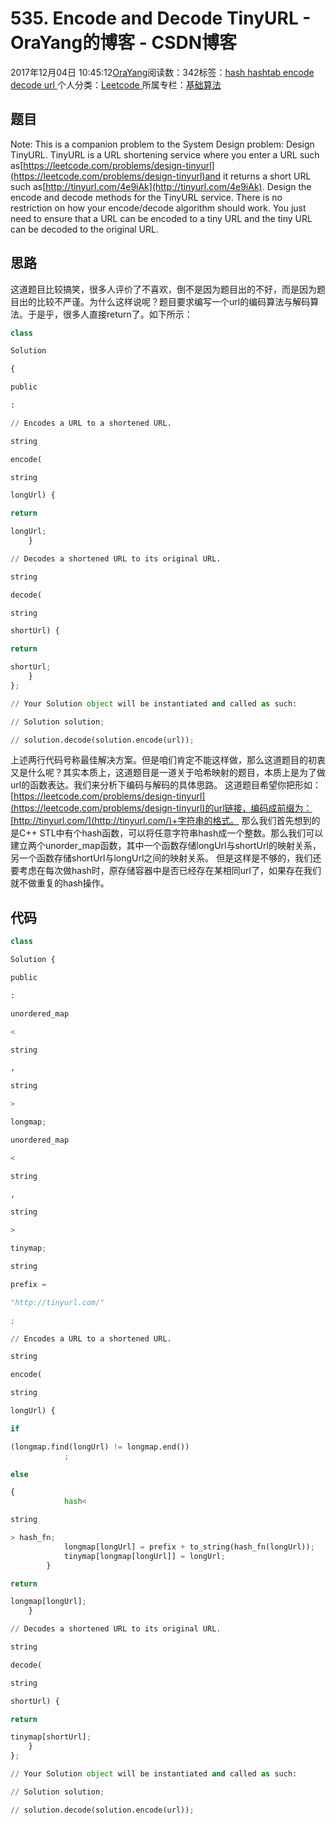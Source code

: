 
# 535. Encode and Decode TinyURL - OraYang的博客 - CSDN博客

2017年12月04日 10:45:12[OraYang](https://me.csdn.net/u010665216)阅读数：342标签：[hash																](https://so.csdn.net/so/search/s.do?q=hash&t=blog)[hashtab																](https://so.csdn.net/so/search/s.do?q=hashtab&t=blog)[encode																](https://so.csdn.net/so/search/s.do?q=encode&t=blog)[decode																](https://so.csdn.net/so/search/s.do?q=decode&t=blog)[url																](https://so.csdn.net/so/search/s.do?q=url&t=blog)[
							](https://so.csdn.net/so/search/s.do?q=decode&t=blog)[
																					](https://so.csdn.net/so/search/s.do?q=encode&t=blog)个人分类：[Leetcode																](https://blog.csdn.net/u010665216/article/category/7026962)
[
																					](https://so.csdn.net/so/search/s.do?q=encode&t=blog)所属专栏：[基础算法](https://blog.csdn.net/column/details/16604.html)[
							](https://so.csdn.net/so/search/s.do?q=encode&t=blog)
[
																	](https://so.csdn.net/so/search/s.do?q=hashtab&t=blog)
[
				](https://so.csdn.net/so/search/s.do?q=hash&t=blog)
[
			](https://so.csdn.net/so/search/s.do?q=hash&t=blog)


## 题目
Note: This is a companion problem to the System Design problem: Design TinyURL.
TinyURL is a URL shortening service where you enter a URL such as[https://leetcode.com/problems/design-tinyurl](https://leetcode.com/problems/design-tinyurl)and it returns a short URL such as[http://tinyurl.com/4e9iAk](http://tinyurl.com/4e9iAk).
Design the encode and decode methods for the TinyURL service. There is no restriction on how your encode/decode algorithm should work. You just need to ensure that a URL can be encoded to a tiny URL and the tiny URL can be decoded to the original URL.
## 思路
这道题目比较搞笑，很多人评价了不喜欢，倒不是因为题目出的不好，而是因为题目出的比较不严谨。为什么这样说呢？题目要求编写一个url的编码算法与解码算法。于是乎，很多人直接return了。如下所示：
```python
class
```
```python
Solution
```
```python
{
```
```python
public
```
```python
:
```
```python
// Encodes a URL to a shortened URL.
```
```python
string
```
```python
encode(
```
```python
string
```
```python
longUrl) {
```
```python
return
```
```python
longUrl;
    }
```
```python
// Decodes a shortened URL to its original URL.
```
```python
string
```
```python
decode(
```
```python
string
```
```python
shortUrl) {
```
```python
return
```
```python
shortUrl;
    }
};
```
```python
// Your Solution object will be instantiated and called as such:
```
```python
// Solution solution;
```
```python
// solution.decode(solution.encode(url));
```
上述两行代码号称最佳解决方案。但是咱们肯定不能这样做，那么这道题目的初衷又是什么呢？其实本质上，这道题目是一道关于哈希映射的题目，本质上是为了做url的函数表达。我们来分析下编码与解码的具体思路。
这道题目希望你把形如：[https://leetcode.com/problems/design-tinyurl](https://leetcode.com/problems/design-tinyurl)的url链接，编码成前缀为：[http://tinyurl.com/](http://tinyurl.com/)+字符串的格式。
那么我们首先想到的是C++ STL中有个hash函数，可以将任意字符串hash成一个整数。那么我们可以建立两个unorder_map函数，其中一个函数存储longUrl与shortUrl的映射关系，另一个函数存储shortUrl与longUrl之间的映射关系。
但是这样是不够的，我们还要考虑在每次做hash时，原存储容器中是否已经存在某相同url了，如果存在我们就不做重复的hash操作。
## 代码
```python
class
```
```python
Solution {
```
```python
public
```
```python
:
```
```python
unordered_map
```
```python
<
```
```python
string
```
```python
,
```
```python
string
```
```python
>
```
```python
longmap;
```
```python
unordered_map
```
```python
<
```
```python
string
```
```python
,
```
```python
string
```
```python
>
```
```python
tinymap;
```
```python
string
```
```python
prefix =
```
```python
"http://tinyurl.com/"
```
```python
;
```
```python
// Encodes a URL to a shortened URL.
```
```python
string
```
```python
encode(
```
```python
string
```
```python
longUrl) {
```
```python
if
```
```python
(longmap.find(longUrl) != longmap.end())
            ;
```
```python
else
```
```python
{  
            hash<
```
```python
string
```
```python
> hash_fn;
            longmap[longUrl] = prefix + to_string(hash_fn(longUrl));
            tinymap[longmap[longUrl]] = longUrl;
        }
```
```python
return
```
```python
longmap[longUrl];
    }
```
```python
// Decodes a shortened URL to its original URL.
```
```python
string
```
```python
decode(
```
```python
string
```
```python
shortUrl) {
```
```python
return
```
```python
tinymap[shortUrl];
    }
};
```
```python
// Your Solution object will be instantiated and called as such:
```
```python
// Solution solution;
```
```python
// solution.decode(solution.encode(url));
```

